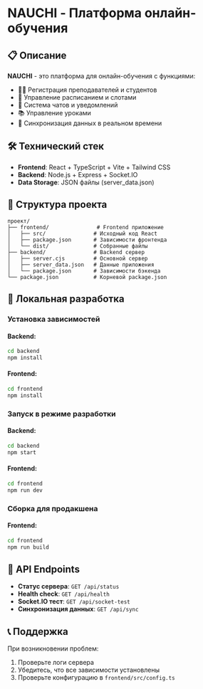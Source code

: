 # NAUCHI - Платформа онлайн-обучения

## 📋 Описание

**NAUCHI** - это платформа для онлайн-обучения с функциями:
- 👨‍🏫 Регистрация преподавателей и студентов
- 📅 Управление расписанием и слотами
- 💬 Система чатов и уведомлений
- 📚 Управление уроками
- 🔄 Синхронизация данных в реальном времени

## 🛠 Технический стек

- **Frontend**: React + TypeScript + Vite + Tailwind CSS
- **Backend**: Node.js + Express + Socket.IO
- **Data Storage**: JSON файлы (server_data.json)

## 📁 Структура проекта

```
проект/
├── frontend/               # Frontend приложение
│   ├── src/               # Исходный код React
│   ├── package.json       # Зависимости фронтенда
│   └── dist/              # Собранные файлы
├── backend/               # Backend сервер
│   ├── server.cjs         # Основной сервер
│   ├── server_data.json   # Данные приложения
│   └── package.json       # Зависимости бэкенда
└── package.json           # Корневой package.json
```

## 🚀 Локальная разработка

### Установка зависимостей

#### Backend:
```bash
cd backend
npm install
```

#### Frontend:
```bash
cd frontend
npm install
```

### Запуск в режиме разработки

#### Backend:
```bash
cd backend
npm start
```

#### Frontend:
```bash
cd frontend
npm run dev
```

### Сборка для продакшена

#### Frontend:
```bash
cd frontend
npm run build
```

## 🔧 API Endpoints

- **Статус сервера**: `GET /api/status`
- **Health check**: `GET /api/health`
- **Socket.IO тест**: `GET /api/socket-test`
- **Синхронизация данных**: `GET /api/sync`

## 📞 Поддержка

При возникновении проблем:
1. Проверьте логи сервера
2. Убедитесь, что все зависимости установлены
3. Проверьте конфигурацию в `frontend/src/config.ts`